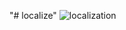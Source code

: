 "# localize" 
![localization](https://user-images.githubusercontent.com/96774661/235865797-d062ac7a-8bda-4940-91b1-283109e7aa48.gif)
